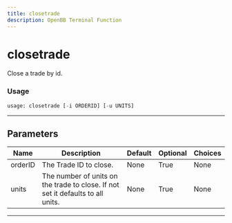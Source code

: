 ```yaml
---
title: closetrade
description: OpenBB Terminal Function
---
```


# closetrade

Close a trade by id.
### Usage 
```python
usage: closetrade [-i ORDERID] [-u UNITS]
```
---
## Parameters
| Name | Description | Default | Optional | Choices |
| ---- | ----------- | ------- | -------- | ------- |
| orderID | The Trade ID to close. | None | True | None |
| units | The number of units on the trade to close. If not set it defaults to all units. | None | True | None |
---
